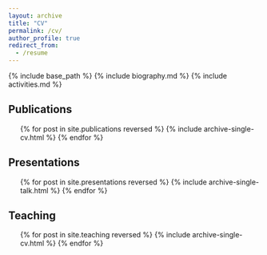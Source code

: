 ```yaml
---
layout: archive
title: "CV"
permalink: /cv/
author_profile: true
redirect_from:
  - /resume
---
```


{% include base_path %}
{% include biography.md %}
{% include activities.md %}

## Publications
  <ul>{% for post in site.publications reversed %}
    {% include archive-single-cv.html %}
  {% endfor %}</ul>
  
## Presentations
  <ul>{% for post in site.presentations reversed %}
    {% include archive-single-talk.html %}
  {% endfor %}</ul>
  
## Teaching
  <ul>{% for post in site.teaching reversed %}
    {% include archive-single-cv.html %}
  {% endfor %}</ul>

  
